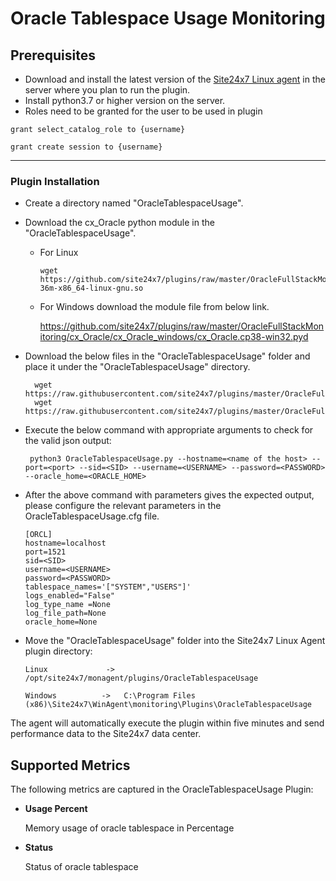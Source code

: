 # Oracle Tablespace Usage Monitoring


                                                                                              
## Prerequisites

- Download and install the latest version of the [Site24x7 Linux agent](https://www.site24x7.com/app/client#/admin/inventory/add-monitor) in the server where you plan to run the plugin. 
- Install python3.7 or higher version on the server.
- Roles need to be granted for the user to be used in plugin

```
grant select_catalog_role to {username}
```
```
grant create session to {username}
```
---

### Plugin Installation  

- Create a directory named "OracleTablespaceUsage".
- Download the cx_Oracle python module in the "OracleTablespaceUsage".
	- For Linux 	
		```
		wget https://github.com/site24x7/plugins/raw/master/OracleFullStackMonitoring/cx_Oracle/cx_Oracle_linux/cx_Oracle.cpython-36m-x86_64-linux-gnu.so
		```
	- For Windows download the module file from below link.
	
		https://github.com/site24x7/plugins/raw/master/OracleFullStackMonitoring/cx_Oracle/cx_Oracle_windows/cx_Oracle.cp38-win32.pyd
	
- Download the below files in the "OracleTablespaceUsage" folder and place it under the "OracleTablespaceUsage" directory.

		wget https://raw.githubusercontent.com/site24x7/plugins/master/OracleFullStackMonitoring/OracleTablespaceUsage/OracleTablespaceUsage.py
		wget https://raw.githubusercontent.com/site24x7/plugins/master/OracleFullStackMonitoring/OracleTablespaceUsage/OracleTablespaceUsage.cfg

- Execute the below command with appropriate arguments to check for the valid json output:
	```
	 python3 OracleTablespaceUsage.py --hostname=<name of the host> --port=<port> --sid=<SID> --username=<USERNAME> --password=<PASSWORD> --oracle_home=<ORACLE_HOME>
	 ```
- After the above command with parameters gives the expected output, please configure the relevant parameters in the OracleTablespaceUsage.cfg file.

	```
	[ORCL]
	hostname=localhost
	port=1521
	sid=<SID>
	username=<USERNAME>
	password=<PASSWORD>
	tablespace_names='["SYSTEM","USERS"]'
	logs_enabled="False"
	log_type_name =None
	log_file_path=None
	oracle_home=None
	```	
- Move the "OracleTablespaceUsage" folder into the Site24x7 Linux Agent plugin directory: 
	```
	Linux             ->   /opt/site24x7/monagent/plugins/OracleTablespaceUsage
	```
	```
	Windows          ->   C:\Program Files (x86)\Site24x7\WinAgent\monitoring\Plugins\OracleTablespaceUsage
	```

The agent will automatically execute the plugin within five minutes and send performance data to the Site24x7 data center.




## Supported Metrics
The following metrics are captured in the OracleTablespaceUsage Plugin:

- **Usage Percent**

    Memory usage of oracle tablespace in Percentage

- **Status**

    Status of oracle tablespace


